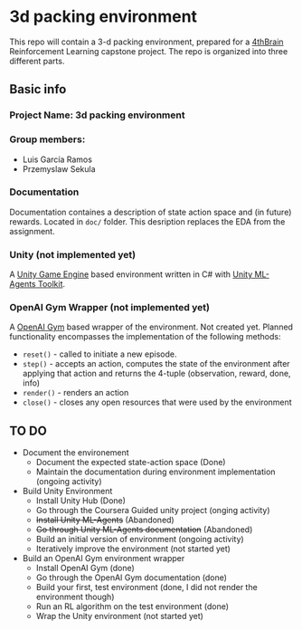 # 3d packing environment
This repo will contain a 3-d packing environment, prepared for a [4thBrain](https://www.fourthbrain.ai/) Reinforcement Learning capstone project. The repo is organized into three different parts.

## Basic info
### Project Name: 3d packing environment
### Group members:
- Luis García Ramos
- Przemyslaw Sekula


### Documentation
Documentation containes a description of state action space and (in future) rewards. Located in `doc/` folder. This desription replaces the EDA from the assignment. 

### Unity (not implemented yet)
A [Unity Game Engine](https://unity.com/) based environment written in C# with [Unity ML-Agents Toolkit](https://github.com/Unity-Technologies/ml-agents.git). 
### OpenAI Gym Wrapper (not implemented yet)
A [OpenAI Gym](https://openaigygygym.org/) based wrapper of the environment. Not created yet. Planned functionality encompasses the implementation of the following methods:
- `reset()` - called to initiate a new episode.
- `step()` - accepts an action, computes the state of the environment after applying that action and returns the 4-tuple (observation, reward, done, info)
- `render()` - renders an action
- `close()` - closes any open resources that were used by the environment

## TO DO 
- Document the environement
    - Document the expected state-action space (Done)
    - Maintain the documentation during environment implementation (ongoing activity)
- Build Unity Environment
    - Install Unity Hub (Done)
    - Go through the Coursera Guided unity project (onging activity)
    - ~~Install Unity ML-Agents~~ (Abandoned)
    - ~~Go through Unity ML-Agents documentation~~ (Abandoned)
    - Build an initial version of environment (ongoing activity)
    - Iteratively improve the environment (not started yet)
- Build an OpenAI Gym environment wrapper
    - Install OpenAI Gym (done)
    - Go through the OpenAI Gym documentation (done)
    - Build your first, test environment (done, I did not render the environment though)
    - Run an RL algorithm on the test environment (done)
    - Wrap the Unity environment (not started yet)

